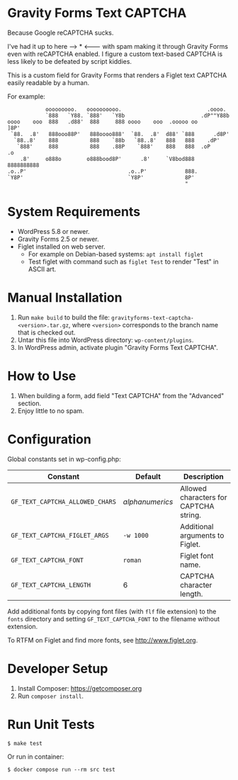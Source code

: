 # Gravity Forms Text CAPTCHA
Because Google reCAPTCHA sucks.

I've had it up to here --> * <--- with spam making it through Gravity Forms
even with reCAPTCHA enabled.  I figure a custom text-based CAPTCHA is less
likely to be defeated by script kiddies.

This is a custom field for Gravity Forms that renders a Figlet text CAPTCHA
easily readable by a human.

For example:

```
            ooooooooo.   oooooooooo.                           .oooo.
            `888   `Y88. `888'   `Y8b                        .dP""Y88b
oooo    ooo  888   .d88'  888     888 oooo    ooo  .ooooo oo       ]8P'
 `88.  .8'   888ooo88P'   888oooo888'  `88.  .8'  d88' `888      .d8P'
  `88..8'    888          888    `88b   `88..8'   888   888    .dP'
   `888'     888          888    .88P    `888'    888   888  .oP     .o
    .8'     o888o        o888bood8P'      .8'     `V8bod888  8888888888
.o..P'                                .o..P'            888.
`Y8P'                                 `Y8P'             8P'
                                                        "
```

# System Requirements
* WordPress 5.8 or newer.
* Gravity Forms 2.5 or newer.
* Figlet installed on web server.
   * For example on Debian-based systems: `apt install figlet`
   * Test figlet with command such as `figlet Test` to render "Test" in ASCII art.

# Manual Installation
1. Run `make build` to build the file:
   `gravityforms-text-captcha-<version>.tar.gz`, where `<version>` corresponds
   to the branch name that is checked out.
2. Untar this file into WordPress directory: `wp-content/plugins`.
3. In WordPress admin, activate plugin "Gravity Forms Text CAPTCHA".

# How to Use
1. When building a form, add field "Text CAPTCHA" from the "Advanced" section.
2. Enjoy little to no spam.

# Configuration
Global constants set in wp-config.php:

Constant                        | Default         | Description
------------------------------- | --------------- | --------------------------------------
`GF_TEXT_CAPTCHA_ALLOWED_CHARS` | *alphanumerics* | Allowed characters for CAPTCHA string.
`GF_TEXT_CAPTCHA_FIGLET_ARGS`   | `-w 1000`       | Additional arguments to Figlet.
`GF_TEXT_CAPTCHA_FONT`          | `roman`         | Figlet font name.
`GF_TEXT_CAPTCHA_LENGTH`        | 6               | CAPTCHA character length.

Add additional fonts by copying font files (with `flf` file extension) to the
`fonts` directory and setting `GF_TEXT_CAPTCHA_FONT` to the filename without
extension.

To RTFM on Figlet and find more fonts, see http://www.figlet.org.

# Developer Setup
1. Install Composer: https://getcomposer.org
2. Run `composer install`.

# Run Unit Tests
```
$ make test
```

Or run in container:
```
$ docker compose run --rm src test
```
